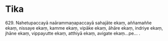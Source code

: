 # Tika

629\. Nahetupaccayā naārammaṇapaccayā sahajāte ekaṃ, aññamaññe ekaṃ, nissaye ekaṃ, kamme ekaṃ, vipāke ekaṃ, āhāre ekaṃ, indriye ekaṃ, jhāne ekaṃ, vippayutte ekaṃ, atthiyā ekaṃ, avigate ekaṃ…pe… .
